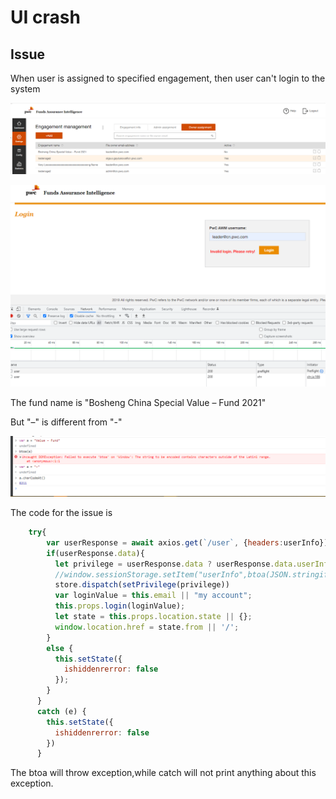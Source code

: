 # UI crash

## Issue

When user is assigned to specified engagement, then user can't login to the system

![engagement](pic/engagementname.png)

![Cantlogin](pic/cantlogin.png)

The fund name is "Bosheng China Special Value – Fund 2021"

But "–" is different from "-"

![ascii](pic/ascii.png)

The code for the issue is 

```javascript
    try{
        var userResponse = await axios.get(`/user`, {headers:userInfo})
        if(userResponse.data){
          let privilege = userResponse.data ? userResponse.data.userInfoFront.privilege : ""
          //window.sessionStorage.setItem("userInfo",btoa(JSON.stringify(userResponse.data)))
          store.dispatch(setPrivilege(privilege))
          var loginValue = this.email || "my account";
          this.props.login(loginValue);
          let state = this.props.location.state || {};
          window.location.href = state.from || '/';
        }
        else {
          this.setState({
            ishiddenrerror: false
          });
        }
      }
      catch (e) {
        this.setState({
          ishiddenrerror: false
        })
      }
```

The btoa will throw exception,while catch will not print anything about this exception.